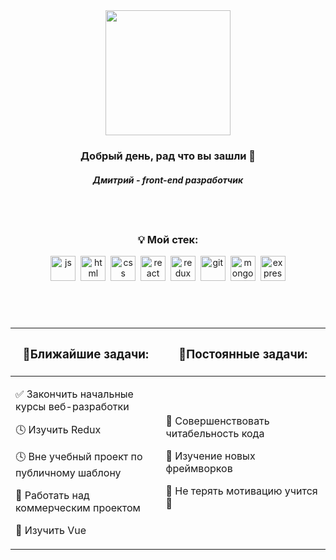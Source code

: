 <div id="header" align="center">
  <img src="https://media.tenor.com/YUzRkMOL-3EAAAAM/programming-computer-frog.gif" width="200"/>
</div>
<div id="header" align="center">

### Добрый день, рад что вы зашли 👋
##### Дмитрий - front-end разработчик

</div>

## &nbsp;
<div id="stack" align="center">
    
### 💡 Мой стек:

<img src="https://cdn.jsdelivr.net/gh/devicons/devicon/icons/javascript/javascript-original.svg" title="js" width="40" height="40"/>&nbsp;
<img src="https://cdn.jsdelivr.net/gh/devicons/devicon/icons/html5/html5-original.svg" title="html" width="40" height="40"/>&nbsp;
<img src="https://cdn.jsdelivr.net/gh/devicons/devicon/icons/css3/css3-original.svg" title="css" width="40" height="40"/>&nbsp;
<img src="https://cdn.jsdelivr.net/gh/devicons/devicon/icons/react/react-original.svg" title="react" width="40" height="40"/>&nbsp;
<img src="https://cdn.jsdelivr.net/gh/devicons/devicon/icons/redux/redux-original.svg" title="redux" width="40" height="40"/>&nbsp;
<img src="https://cdn.jsdelivr.net/gh/devicons/devicon/icons/git/git-plain.svg" title="git" width="40" height="40"/>&nbsp;
<img src="https://cdn.jsdelivr.net/gh/devicons/devicon/icons/mongodb/mongodb-plain.svg" title="mongoDB" width="40" height="40"/>&nbsp;
<img src="https://cdn.jsdelivr.net/gh/devicons/devicon/icons/express/express-original.svg" title="express" width="40" height="40"/>

## &nbsp;
<table>
  <thead>
    <tr>
      <th width="500px"><h3>📑Ближайшие задачи:</h3></th>
      <th width="500px"><h3>📄Постоянные задачи:</h3></th>
    </tr>
  </thead>
  <tbody>
  <tr width="600px">
      <td>

<p>✅ Закончить начальные курсы веб-разработки</p>
<p>🕓 Изучить Redux</p>
<p>🕓 Вне учебный проект по публичному шаблону</p>
<p>🔘 Работать над коммерческим проектом</p>
<p>🔘 Изучить Vue</p>

</td>
<td>

<p>🔗 Совершенствовать читабельность кода</p>
<p>🔗 Изучение новых фреймворков</p>
<p>🔗 Не терять мотивацию учится 💪</p>

</td>
</tr>

  </tbody>
</table>
